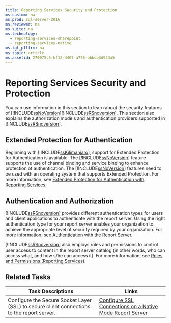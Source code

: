```yaml
---
title: Reporting Services Security and Protection
ms.custom: na
ms.prod: sql-server-2016
ms.reviewer: na
ms.suite: na
ms.technology: 
  - reporting-services-sharepoint
  - reporting-services-native
ms.tgt_pltfrm: na
ms.topic: article
ms.assetid: 270075c5-bf12-4467-a775-abbda3d954a5
---
```

# Reporting Services Security and Protection
  You can use information in this section to learn about the security features of [!INCLUDE[ssNoVersion](../../Token/Other/ssNoVersion_md.md)][!INCLUDE[ssRSnoversion](../../Token/Other/ssRSnoversion_md.md)]. This section also explains the authorization models and authentication providers supported in [!INCLUDE[ssRSnoversion](../../Token/Other/ssRSnoversion_md.md)].  
  
## Extended Protection for Authentication  
 Beginning with [!INCLUDE[ssKilimanjaro](../../Token/Other/ssKilimanjaro_md.md)], support for Extended Protection for Authentication is available. The [!INCLUDE[ssNoVersion](../../Token/Other/ssNoVersion_md.md)] feature supports the use of channel binding and service binding to enhance protection of authentication. The [!INCLUDE[ssNoVersion](../../Token/Other/ssNoVersion_md.md)] features need to be used with an operating system that supports Extended Protection. For more information, see [Extended Protection for Authentication with Reporting Services](../../Topics/TopicNameNotContainA/Extended-Protection-for-Authentication-with-Reporting-Services.md).  
  
## Authentication and Authorization  
 [!INCLUDE[ssRSnoversion](../../Token/Other/ssRSnoversion_md.md)] provides different authentication types for users and client applications to authenticate with the report server. Using the right authentication type for your report server enables your organization to achieve the appropriate level of security required by your organization. For more information, see [Authentication with the Report Server](../../Topics/TopicNameNotContainA/Authentication-with-the-Report-Server.md).  
  
 [!INCLUDE[ssRSnoversion](../../Token/Other/ssRSnoversion_md.md)] also employs roles and permissions to control user access to content in the report server catalog \(in other words, who can access what, and how s\/he can access it\). For more information, see [Roles and Permissions &#40;Reporting Services&#41;](../../Topics/TopicNameNotContainA/Roles-and-Permissions--Reporting-Services-.md).  
  
## Related Tasks  
  
|Task Descriptions|Links|  
|-----------------------|-----------|  
|Configure the Secure Socket Layer \(SSL\) to secure client connections to the report server.|[Configure SSL Connections on a Native Mode Report Server](../../Topics/TopicNameContainA/Configure-SSL-Connections-on-a-Native-Mode-Report-Server.md)|  
  
  